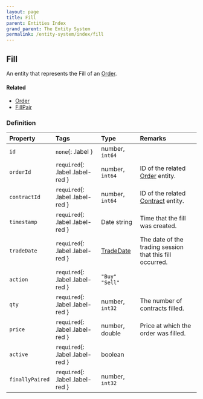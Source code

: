 ```yaml
---
layout: page
title: Fill
parent: Entities Index
grand_parent: The Entity System
permalink: /entity-system/index/fill
---
```


## Fill
An entity that represents the Fill of an [Order]({{site.baseurl}}/entity-system/index/order).

#### Related
- [Order]({{site.baseurl}}/entity-system/index/order)
- [FillPair]({{site.baseurl}}/entity-system/index/fillpair)

### Definition

| Property | Tags | Type | Remarks
|:---------|:-----|:-----|:-------
| `id` | `none`{: .label } | number, `int64` | 
| `orderId` | `required`{: .label .label-red } | number, `int64` | ID of the related [Order]({{site.baseurl}}/entity-system/index/order) entity.
| `contractId` | `required`{: .label .label-red } | number, `int64` | ID of the related [Contract]({{site.baseurl}}/entity-system/index/contract) entity.
| `timestamp` | `required`{: .label .label-red } | Date string | Time that the fill was created.
| `tradeDate` | `required`{: .label .label-red } | [TradeDate]({{site.baseurl}}/entity-system/index/tradedate) | The date of the trading session that this fill occurred.
| `action` | `required`{: .label .label-red } | `"Buy"` `"Sell"` | 
| `qty` | `required`{: .label .label-red } | number, `int32` | The number of contracts filled.
| `price` | `required`{: .label .label-red } | number, double | Price at which the order was filled.
| `active` | `required`{: .label .label-red } | boolean | 
| `finallyPaired` | `required`{: .label .label-red } | number, `int32` | 
